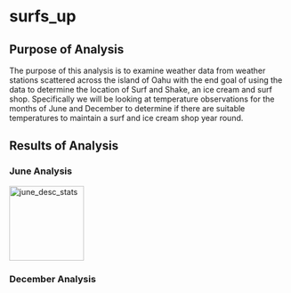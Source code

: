 # surfs_up

## Purpose of Analysis

The purpose of this analysis is to examine weather data from weather stations scattered across the island of Oahu with the end goal of using the data to determine the location of Surf and Shake, an ice cream and surf shop. Specifically we will be looking at temperature observations for the months of June and December to determine if there are suitable temperatures to maintain a surf and ice cream shop year round.

## Results of Analysis

### June Analysis

<img width="134" alt="june_desc_stats" src="https://user-images.githubusercontent.com/112291888/200152318-cdbeeeba-0a44-4822-ba3b-670fadb16762.png">

### December Analysis
